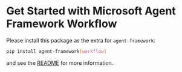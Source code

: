 # Get Started with Microsoft Agent Framework Workflow

Please install this package as the extra for `agent-framework`:

```bash
pip install agent-framework[workflow]
```

and see the [README](https://github.com/microsoft/agent-framework/tree/main/python/README.md) for more information.
